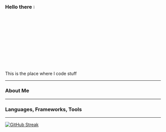 ### Hello there <img src="https://media.giphy.com/media/hvRJCLFzcasrR4ia7z/giphy.gif" width="5%">
<div color="purple">This is the place where I code stuff</div>

---
### About Me

---
### Languages, Frameworks, Tools

---
[![GitHub Streak](http://github-readme-streak-stats.herokuapp.com?user=anand-dev-parekh&theme=tokyonight)](https://git.io/streak-stats)
